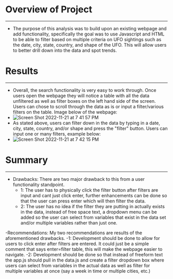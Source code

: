 
# Overview of Project
***
  - The purpose of this analysis was to build upon an existing webpage and add functionality, specifically the goal was to use Javascript and HTML to be able to filter based on multiple criteria on UFO sightings such as the date, city, state, country, and shape of the UFO. This will allow users to better drill down into the data and spot trends. 

# Results
***
  - Overall, the search functionality is very easy to work through. Once users open the webpage they will notice a table with all the data unfiltered as well as filter boxes on the left hand side of the screen. Users can chose to scroll through the data as is or input a filter/various filters on the table. Image below of the webpage: 
  - ![Screen Shot 2022-11-21 at 7 41 57 PM](https://user-images.githubusercontent.com/111612130/203189412-89b42cb3-f2c5-4c45-b746-7399277f4d91.png)
  - As stated above, users can filter down in the data by typing in a date, city, state, country, and/or shape and press the "filter" button. Users can input one or many filters, example below: 
  - ![Screen Shot 2022-11-21 at 7 42 15 PM](https://user-images.githubusercontent.com/111612130/203189395-06401578-e65a-49af-842f-009d9ef7dc9f.png)

 

# Summary
***
  - Drawbacks: There are two major drawback to this from a user functionality standpoint. 
    - 1: The user has to physically click the filter button after filters are input and cant just click enter, further enhancements can be done so that the user can press enter which will then filter the data. 
    - 2: The user has no idea if the filter they are putting in actually exists in the data, instead of free space text, a dropdown menu can be added so the user can select from variables that exist in the data set and/or multiple variables rather than just one. 

  -Recommendations: My two recommendations are results of the aforementioned drawbacks. 
        -1: Development should be done to allow for users to click enter after filters are entered. It could just be a simple comment that says enter=filter table, this will make the webpage easier to navigate. 
        -2: Development should be done so that instead of freeform text the app.js should pull in the data.js and create a filter dropdown box where users can select from variables in the actual data as well as filter for multiple variables at once (say a week in time or multiple cities, etc.)
